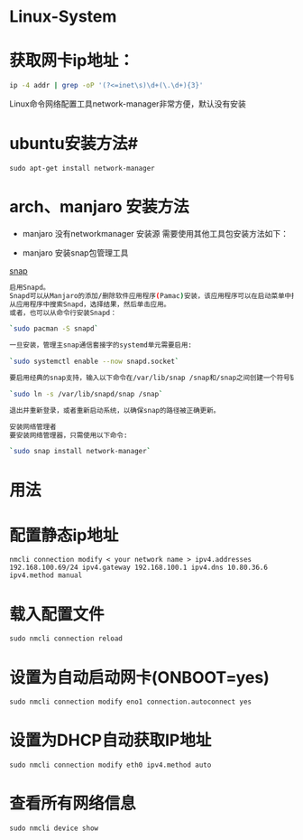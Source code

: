 # Linux-System

# 获取网卡ip地址：

```bash
ip -4 addr | grep -oP '(?<=inet\s)\d+(\.\d+){3}'
```

Linux命令网络配置工具network-manager非常方便，默认没有安装

# ubuntu安装方法#

`sudo apt-get install network-manager`

# arch、manjaro 安装方法

- manjaro 没有networkmanager 安装源 需要使用其他工具包安装方法如下：

- manjaro 安装snap包管理工具

[snap](https://snapcraft.io/install/network-manager/manjaro)

```bash
启用Snapd。
Snapd可以从Manjaro的添加/删除软件应用程序(Pamac)安装，该应用程序可以在启动菜单中找到。
从应用程序中搜索Snapd，选择结果，然后单击应用。
或者，也可以从命令行安装Snapd： 

`sudo pacman -S snapd`

一旦安装，管理主snap通信套接字的systemd单元需要启用:

`sudo systemctl enable --now snapd.socket`

要启用经典的snap支持，输入以下命令在/var/lib/snap /snap和/snap之间创建一个符号链接:

`sudo ln -s /var/lib/snapd/snap /snap`

退出并重新登录，或者重新启动系统，以确保snap的路径被正确更新。

安装网络管理者
要安装网络管理器，只需使用以下命令:

`sudo snap install network-manager`

```

# 用法

# 配置静态ip地址

`nmcli connection modify < your network name > ipv4.addresses 192.168.100.69/24 ipv4.gateway 192.168.100.1 ipv4.dns 10.80.36.6 ipv4.method manual`

# 载入配置文件

`sudo nmcli connection reload`

# 设置为自动启动网卡(ONBOOT=yes)

`sudo nmcli connection modify eno1 connection.autoconnect yes`

# 设置为DHCP自动获取IP地址

`sudo nmcli connection modify eth0 ipv4.method auto`

# 查看所有网络信息

`sudo nmcli device show`
